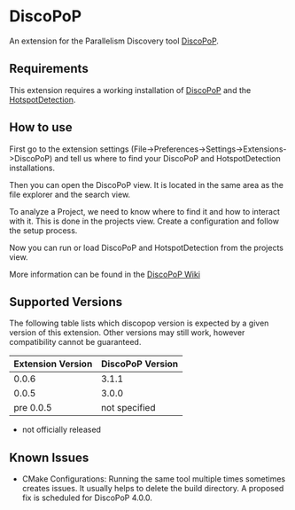 # DiscoPoP

An extension for the Parallelism Discovery tool [DiscoPoP](https://www.discopop.tu-darmstadt.de/).

## Requirements

This extension requires a working installation of [DiscoPoP](https://github.com/discopop-project/discopop) and the [HotspotDetection](https://github.com/discopop-project/Hotspot-Detection).

## How to use

First go to the extension settings (File->Preferences->Settings->Extensions->DiscoPoP) and tell us where to find your DiscoPoP and HotspotDetection installations.

Then you can open the DiscoPoP view. It is located in the same area as the file explorer and the search view.

To analyze a Project, we need to know where to find it and how to interact with it. This is done in the projects view. Create a configuration and follow the setup process.

Now you can run or load DiscoPoP and HotspotDetection from the projects view.

More information can be found in the [DiscoPoP Wiki](https://discopop-project.github.io/discopop/)

## Supported Versions

The following table lists which discopop version is expected by a given version of this extension. Other versions may still work, however compatibility cannot be guaranteed.

| Extension Version | DiscoPoP Version |
| ----------------- | ---------------- |
| 0.0.6             | 3.1.1            |
| 0.0.5             | 3.0.0            |
| pre 0.0.5         | not specified    |

-   not officially released

## Known Issues

-   CMake Configurations: Running the same tool multiple times sometimes creates issues. It usually helps to delete the build directory. A proposed fix is scheduled for DiscoPoP 4.0.0.

